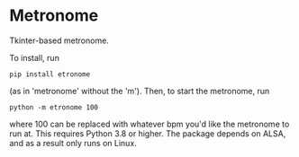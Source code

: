 # Metronome
Tkinter-based metronome.

To install, run 
```
pip install etronome
```
(as in 'metronome' without the 'm'). Then, to start the metronome, run 
```
python -m etronome 100
```
where 100 can be replaced with whatever bpm you'd like the metronome to run at. This requires Python 3.8 or higher. The package depends on ALSA, and as a result only runs on Linux.
